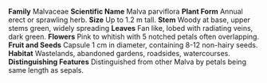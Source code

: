  **Family** Malvaceae **Scientific Name** Malva parviflora **Plant Form** Annual erect or sprawling herb. **Size** Up to 1.2 m tall. **Stem** Woody at base, upper stems green, widely spreading **Leaves** Fan like, lobed with radiating veins, dark green. **Flowers** Pink to whitish with 5 notched petals often overlapping. **Fruit and Seeds** Capsule 1 cm in diameter, containing 8-12 non-hairy seeds. **Habitat** Wastelands, abandoned gardens, roadsides, watercourses. **Distinguishing Features** Distinguished from other Malva by petals being same length as sepals.